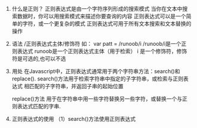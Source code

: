1. 什么是正则？ 
    正则表达式是由一个字符序列形成的搜索模式
    当你在文本中搜索数据时，你可以用搜索模式来描述你要查询的内容
    正则表达式可以是一个简单的字符，或一个更复杂的模式
    正则表达式可用于所有文本搜索和文本替换的操作
2. 语法
     /正则表达式主体/修饰符
     如：
        var patt = /runoob/i
        /runoob/i是一个正则表达式
        runoob是一个正则表达式主体（用于检索）
        i 是一个修饰符，修饰符是可选的,也可以不选
3. 用处
     在Javascript中，正则表达式通常用于两个字符串方法：search()和replace().
     search()方法用于检索字符串中指定的子字符串，或检索与正则表达式
     相匹配的子字符串，并返回子串的起始位置

     replace()方法 用于在字符串中用一些字符替换另一些字符，或替换一个与正则表达式匹配的字串.
4. 正则表达式的使用
     （1）search()方法使用正则表达式
          

